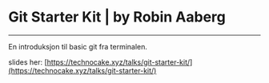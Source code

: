 # Git Starter Kit | by Robin Aaberg
-----------------------------------

En introduksjon til basic git fra terminalen. 

slides her:  [https://technocake.xyz/talks/git-starter-kit/](https://technocake.xyz/talks/git-starter-kit/)

